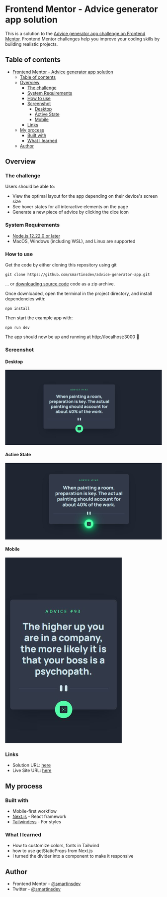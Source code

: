 # Frontend Mentor - Advice generator app solution

This is a solution to the [Advice generator app challenge on Frontend Mentor](https://www.frontendmentor.io/challenges/advice-generator-app-QdUG-13db). Frontend Mentor challenges help you improve your coding skills by building realistic projects.

## Table of contents

- [Frontend Mentor - Advice generator app solution](#frontend-mentor---advice-generator-app-solution)
  - [Table of contents](#table-of-contents)
  - [Overview](#overview)
    - [The challenge](#the-challenge)
    - [System Requirements](#system-requirements)
    - [How to use](#how-to-use)
    - [Screenshot](#screenshot)
      - [Desktop](#desktop)
      - [Active State](#active-state)
      - [Mobile](#mobile)
    - [Links](#links)
  - [My process](#my-process)
    - [Built with](#built-with)
    - [What I learned](#what-i-learned)
  - [Author](#author)

## Overview

### The challenge

Users should be able to:

- View the optimal layout for the app depending on their device's screen size
- See hover states for all interactive elements on the page
- Generate a new piece of advice by clicking the dice icon

### System Requirements

- [Node.js 12.22.0 or later](https://nodejs.org)
- MacOS, Windows (including WSL), and Linux are supported

### How to use

Get the code by either cloning this repository using git

```
git clone https://github.com/smartinsdev/advice-generator-app.git
```

... or [downloading source code](https://github.com/smartinsdev/advice-generator-app/archive/refs/heads/main.zip) code as a zip archive.

Once downloaded, open the terminal in the project directory, and install dependencies with:

```
npm install
```

Then start the example app with:

```
npm run dev
```

The app should now be up and running at http://localhost:3000 🚀

### Screenshot

#### Desktop

![Final result for desktop](./public/images/screenshots/desktop.JPG)

#### Active State

![Final result for desktop with state activated](./public/images/screenshots/state-active.JPG)

#### Mobile

![Final result for mobile devices](./public/images/screenshots/mobile.JPG)

### Links

- Solution URL: [here](https://www.frontendmentor.io/solutions/advice-generator-app-mMlTQc6c0w)
- Live Site URL: [here](https://advice-generator-app-woad.vercel.app/)

## My process

### Built with

- Mobile-first workflow
- [Next.js](https://nextjs.org/) - React framework
- [Tailwindcss](https://tailwindcss.com/) - For styles

### What I learned

- How to customize colors, fonts in Tailwind
- how to use getStaticProps from Next.js
- I turned the divider into a component to make it responsive

## Author

- Frontend Mentor - [@smartinsdev](https://www.frontendmentor.io/profile/smartinsdev)
- Twitter - [@smartinsdev](https://www.twitter.com/smartinsdev)
